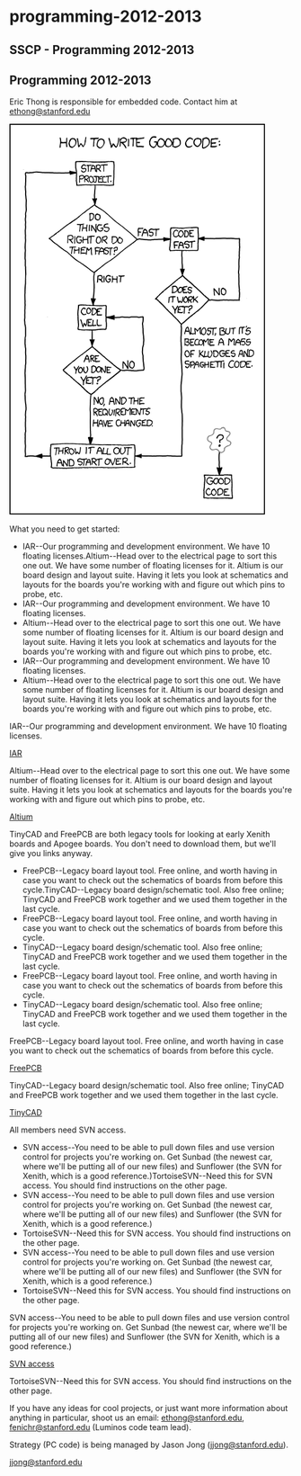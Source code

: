 # programming-2012-2013

## SSCP - Programming 2012-2013

## Programming 2012-2013

Eric Thong is responsible for embedded code. Contact him at ethong@stanford.edu

![](../../../../assets/image_5435df58be.png)

What you need to get started:&#x20;

* IAR--Our programming and development environment.  We have 10 floating licenses.Altium--Head over to the electrical page to sort this one out.  We have some number of floating licenses for it.  Altium is our board design and layout suite.  Having it lets you look at schematics and layouts for the boards you're working with and figure out which pins to probe, etc. &#x20;
* IAR--Our programming and development environment.  We have 10 floating licenses.
* Altium--Head over to the electrical page to sort this one out.  We have some number of floating licenses for it.  Altium is our board design and layout suite.  Having it lets you look at schematics and layouts for the boards you're working with and figure out which pins to probe, etc. &#x20;
* IAR--Our programming and development environment.  We have 10 floating licenses.
* Altium--Head over to the electrical page to sort this one out.  We have some number of floating licenses for it.  Altium is our board design and layout suite.  Having it lets you look at schematics and layouts for the boards you're working with and figure out which pins to probe, etc. &#x20;

IAR--Our programming and development environment.  We have 10 floating licenses.

[IAR](../../../../../stanford.edu/testduplicationsscp/home/sscp-2012-2013/programming-2012-2013/installing-iar/)

Altium--Head over to the electrical page to sort this one out.  We have some number of floating licenses for it.  Altium is our board design and layout suite.  Having it lets you look at schematics and layouts for the boards you're working with and figure out which pins to probe, etc. &#x20;

[Altium](../../../../../stanford.edu/testduplicationsscp/home/sscp-2012-2013/electrical-2012-2013/electrical-administation/needed-software/)

TinyCAD and FreePCB are both legacy tools for looking at early Xenith boards and Apogee boards.  You don't need to download them, but we'll give you links anyway.

* FreePCB--Legacy board layout tool.  Free online, and worth having in case you want to check out the schematics of boards from before this cycle.TinyCAD--Legacy board design/schematic tool.  Also free online; TinyCAD and FreePCB work together and we used them together in the last cycle.
* FreePCB--Legacy board layout tool.  Free online, and worth having in case you want to check out the schematics of boards from before this cycle.
* TinyCAD--Legacy board design/schematic tool.  Also free online; TinyCAD and FreePCB work together and we used them together in the last cycle.
* FreePCB--Legacy board layout tool.  Free online, and worth having in case you want to check out the schematics of boards from before this cycle.
* TinyCAD--Legacy board design/schematic tool.  Also free online; TinyCAD and FreePCB work together and we used them together in the last cycle.

FreePCB--Legacy board layout tool.  Free online, and worth having in case you want to check out the schematics of boards from before this cycle.

[FreePCB](http://www.freepcb.com/)

TinyCAD--Legacy board design/schematic tool.  Also free online; TinyCAD and FreePCB work together and we used them together in the last cycle.

[TinyCAD](http://sourceforge.net/projects/tinycad/)

All members need SVN access.

* SVN access--You need to be able to pull down files and use version control for projects you're working on.  Get Sunbad (the newest car, where we'll be putting all of our new files) and Sunflower (the SVN for Xenith, which is a good reference.)TortoiseSVN--Need this for SVN access.  You should find instructions on the other page.
* SVN access--You need to be able to pull down files and use version control for projects you're working on.  Get Sunbad (the newest car, where we'll be putting all of our new files) and Sunflower (the SVN for Xenith, which is a good reference.)
* TortoiseSVN--Need this for SVN access.  You should find instructions on the other page.
* SVN access--You need to be able to pull down files and use version control for projects you're working on.  Get Sunbad (the newest car, where we'll be putting all of our new files) and Sunflower (the SVN for Xenith, which is a good reference.)
* TortoiseSVN--Need this for SVN access.  You should find instructions on the other page.

SVN access--You need to be able to pull down files and use version control for projects you're working on.  Get Sunbad (the newest car, where we'll be putting all of our new files) and Sunflower (the SVN for Xenith, which is a good reference.)

[SVN access](../../../../../stanford.edu/testduplicationsscp/home/sscp-2018-2019/electrical-2018-2019/svn-access/)

TortoiseSVN--Need this for SVN access.  You should find instructions on the other page.

If you have any ideas for cool projects, or just want more information about anything in particular, shoot us an email: ethong@stanford.edu, fenichr@stanford.edu (Luminos code team lead).

Strategy (PC code) is being managed by Jason Jong (jjong@stanford.edu).

[jjong@stanford.edu](mailto:jjong@stanford.edu)
